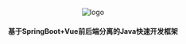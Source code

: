 <p align="center">
	<img alt="logo" src="https://oscimg.oschina.net/oscnet/up-d3d0a9303e11d522a06cd263f3079027715.png">
</p>
<h4 align="center">基于SpringBoot+Vue前后端分离的Java快速开发框架</h4>
